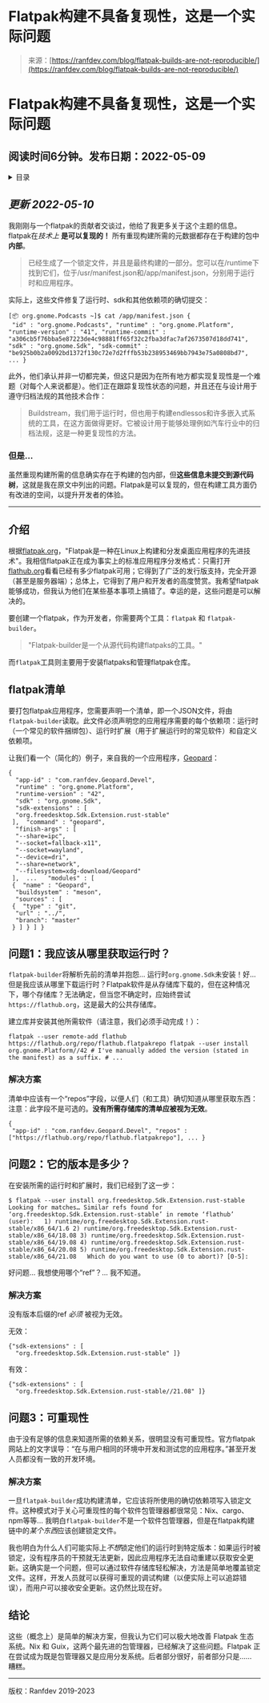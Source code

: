 <!--yml

类别：未分类

日期：2024-05-29 12:43:16

-->

# Flatpak构建不具备复现性，这是一个实际问题

> 来源：[https://ranfdev.com/blog/flatpak-builds-are-not-reproducible/](https://ranfdev.com/blog/flatpak-builds-are-not-reproducible/)

<hgroup>

# Flatpak构建不具备复现性，这是一个实际问题

## 阅读时间6分钟。发布日期：2022-05-09

</hgroup>

<details class="toc"><summary>目录</summary></details>

## *更新 2022-05-10*

我刚刚与一个flatpak的贡献者交谈过，他给了我更多关于这个主题的信息。flatpak在*技术上* **是可以复现的！** 所有重现构建所需的元数据都存在于构建的包中 **内部**。

> 已经生成了一个锁定文件，并且是最终构建的一部分。您可以在/runtime下找到它们，位于/usr/manifest.json和/app/manifest.json，分别用于运行时和应用程序。

实际上，这些文件修复了运行时、sdk和其他依赖项的确切提交：

```
[📦 org.gnome.Podcasts ~]$ cat /app/manifest.json {
 "id" : "org.gnome.Podcasts", "runtime" : "org.gnome.Platform", "runtime-version" : "41", "runtime-commit" : "a306cb5f76bba5e87223de4c98881ff65f32c2fba3dfac7af2673507d18dd741", "sdk" : "org.gnome.Sdk", "sdk-commit" : "be925b0b2a0092bd1372f130c72e7d2fffb53b238953469bb7943e75a0808bd7", ... } 
```

此外，他们承认并非一切都完美，但这只是因为在所有地方都实现复现性是一个难题（对每个人来说都是）。他们正在跟踪复现性状态的问题，并且还在与设计用于遵守归档法规的其他技术合作：

> Buildstream，我们用于运行时，但也用于构建endlessos和许多嵌入式系统的工具，在这方面做得更好。它被设计用于能够处理例如汽车行业中的归档法规，这是一种更复现性的方法。

### 但是...

虽然重现构建所需的信息确实存在于构建的包内部，但**这些信息未提交到源代码树**，这就是我在原文中列出的问题。Flatpak是可以复现的，但在构建工具方面仍有改进的空间，以提升开发者的体验。

* * *

## 介绍

根据[flatpak.org](https://flatpak.org)，"Flatpak是一种在Linux上构建和分发桌面应用程序的先进技术"。我相信flatpak正在成为事实上的标准应用程序分发格式：只需打开[flathub.org](https://flathub.org)看看已经有多少flatpak可用；它得到了广泛的发行版支持，完全开源（甚至是服务器端）；总体上，它得到了用户和开发者的高度赞赏。我希望flatpak能够成功，但我认为他们在某些基本事项上搞错了。幸运的是，这些问题是可以解决的。

要创建一个flatpak，作为开发者，你需要两个工具：`flatpak` 和 `flatpak-builder`。

> "Flatpak-builder是一个从源代码构建flatpaks的工具。"

而`flatpak`工具则主要用于安装flatpaks和管理flatpak仓库。

## flatpak清单

要打包flatpak应用程序，您需要声明一个清单，即一个JSON文件，将由`flatpak-builder`读取。此文件必须声明您的应用程序需要的每个依赖项：运行时（一个常见的软件捆绑包）、运行时扩展（用于扩展运行时的常见软件）和自定义依赖项。

让我们看一个（简化的）例子，来自我的一个应用程序，[Geopard](https://ranfdev.com/projects/geopard)：

```
{
  "app-id" : "com.ranfdev.Geopard.Devel",
  "runtime" : "org.gnome.Platform",
  "runtime-version" : "42",
  "sdk" : "org.gnome.Sdk",
  "sdk-extensions" : [
  "org.freedesktop.Sdk.Extension.rust-stable"
 ],  "command" : "geopard",
  "finish-args" : [
  "--share=ipc",
  "--socket=fallback-x11",
  "--socket=wayland",
  "--device=dri",
  "--share=network",
  "--filesystem=xdg-download/Geopard"
 ],  ...   "modules" : [
 {  "name" : "Geopard",
  "buildsystem" : "meson",
  "sources" : [
 {  "type" : "git",
  "url" : "../",
  "branch": "master"
 } ] } ] } 
```

## 问题1：我应该从哪里获取运行时？

`flatpak-builder`将解析先前的清单并抱怨... 运行时`org.gnome.Sdk`未安装！好...但是我应该从哪里下载运行时？Flatpak软件是从存储库下载的，但在这种情况下，哪个存储库？无法确定，但当您不确定时，应始终尝试`https://flathub.org`，这是最大的公共存储库。

建立库并安装其他所需软件（请注意，我们必须手动完成！）：

```
flatpak --user remote-add flathub https://flathub.org/repo/flathub.flatpakrepo flatpak --user install org.gnome.Platform//42 # I've manually added the version (stated in the manifest) as a suffix. # ... 
```

### 解决方案

清单中应该有一个“repos”字段，以便人们（和工具）确切知道从哪里获取东西：注意：此字段不是可选的。**没有所需存储库的清单应被视为无效**。

```
{
 "app-id" : "com.ranfdev.Geopard.Devel", "repos" : ["https://flathub.org/repo/flathub.flatpakrepo"], ... } 
```

## 问题2：它的版本是多少？

在安装所需的运行时和扩展时，我们已经到了这一步：

```
$ flatpak --user install org.freedesktop.Sdk.Extension.rust-stable Looking for matches… Similar refs found for ‘org.freedesktop.Sdk.Extension.rust-stable’ in remote ‘flathub’ (user):   1) runtime/org.freedesktop.Sdk.Extension.rust-stable/x86_64/1.6 2) runtime/org.freedesktop.Sdk.Extension.rust-stable/x86_64/18.08 3) runtime/org.freedesktop.Sdk.Extension.rust-stable/x86_64/19.08 4) runtime/org.freedesktop.Sdk.Extension.rust-stable/x86_64/20.08 5) runtime/org.freedesktop.Sdk.Extension.rust-stable/x86_64/21.08   Which do you want to use (0 to abort)? [0-5]: 
```

好问题... 我想使用哪个“ref”？... 我不知道。

### 解决方案

没有版本后缀的ref *必须* 被视为无效。

无效：

```
{"sdk-extensions" : [
  "org.freedesktop.Sdk.Extension.rust-stable" ]} 
```

有效：

```
{"sdk-extensions" : [
  "org.freedesktop.Sdk.Extension.rust-stable//21.08" ]} 
```

## 问题3：可重现性

由于没有足够的信息来知道所需的依赖关系，很明显没有可重现性。官方flatpak网站上的文字误导：“在与用户相同的环境中开发和测试您的应用程序。”甚至开发人员都没有一致的开发环境。

### 解决方案

一旦`flatpak-builder`成功构建清单，它应该将所使用的确切依赖项写入锁定文件。这种模式对于关心可重现性的每个软件包管理器都很常见：Nix、cargo、npm等等... 我明白`flatpak-builder`不是一个软件包管理器，但是在flatpak构建链中的*某个东西*应该创建锁定文件。

我也明白为什么人们可能实际上*不想*锁定他们的运行时到特定版本：如果运行时被锁定，没有程序员的干预就无法更新，因此应用程序无法自动重建以获取安全更新。这确实是一个问题，但可以通过软件存储库轻松解决，方法是简单地覆盖锁定文件。这样，开发人员就可以获得可重现的调试构建（以便实际上可以追踪错误），而用户可以接收安全更新。这仍然比现在好。

## 结论

这些（概念上）是简单的解决方案，但我认为它们可以极大地改善 Flatpak 生态系统。Nix 和 Guix，这两个最先进的包管理器，已经解决了这些问题。Flatpak 正在尝试成为既是包管理器又是应用分发系统。后者部分很好，前者部分只是…… 糟糕。

* * *

版权：Ranfdev 2019-2023
